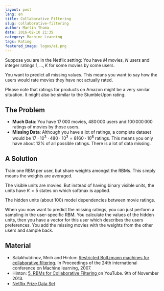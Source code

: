 ```yaml
---
layout: post
lang: en
title: Collaborative Filtering
slug: collaborative-filtering
author: Martin Thoma
date: 2016-02-10 21:35
category: Machine Learning
tags: Rating
featured_image: logos/ai.png
---
```

Suppose you are in the Netflix setting: You have <span markdown="0">$M$</span>
movies, <span markdown="0">$N$</span> users and integer ratings
<span markdown="0">$1, \dots, K$</span> for some movies by some users.

You want to predict all missing values. This means you want to say how the
users would rate movies they have not actually rated.

Please note that ratings for products on Amazon might be a very similar
situation. It might also be similar to the StumbleUpon rating.


## The Problem

* **Much Data**: You have 17&thinsp;000 movies, 480&thinsp;000 users and
  100&thinsp;000&thinsp;000 ratings of movies by those users.
* **Missing Data**: Although you have a lot of ratings, a complete dataset
  would be <span markdown="0">$17\cdot 10^3 \cdot 480 \cdot 10^3 = 8160 \cdot 10^6$</span>
  ratings. This means you only have about 12% of all possible ratings. There
  is a lot of data missing.


## A Solution

Train one RBM per user, but share weights amongst the RBMs. This simply means
the weights are averaged.

The visible units are movies. But instead of having binary visible units, the
units have <span markdown="0">$K=5$</span> states on which softmax is applied.

The hidden units (about 100) model dependencies between movie ratings.

When you now want to predict the missing ratings, you can just perform a
sampling in the user-specific RBM. You calculate the values of the hidden units,
then you have a vector for this user which describes the users preferences.
You add the missing movies with the weights from the other users and sample
back.


## Material

* Salakhutdinov, Mnih and Hinton: [Restricted Boltzmann machines for collaborative filtering](http://www.cs.toronto.edu/~rsalakhu/papers/rbmcf.pdf). In Proceedings of the 24th international conference on Machine learning, 2007.
* Hinton: [5. RBMs for Collaborative Filtering
](https://www.youtube.com/watch?v=fzAuXMg_7n4) on YouTube. 9th of November 2013.
* [Netflix Prize Data Set](http://academictorrents.com/details/9b13183dc4d60676b773c9e2cd6de5e5542cee9a)
